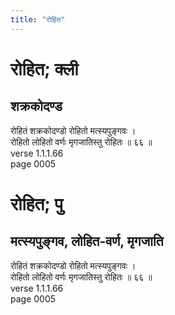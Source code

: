 ```yaml
---
title: "रोहित"
---
```


# रोहित; क्ली
## शक्रकोदण्ड
रोहितं शक्रकोदण्डो रोहितो मत्स्यपुङ्गवः ।<br />रोहितो लोहितो वर्णः मृगजातिस्तु रोहितः ॥ ६६ ॥<br />verse 1.1.1.66<br />page 0005

# रोहित; पु
## मत्स्यपुङ्गव, लोहित-वर्ण, मृगजाति
रोहितं शक्रकोदण्डो रोहितो मत्स्यपुङ्गवः ।<br />रोहितो लोहितो वर्णः मृगजातिस्तु रोहितः ॥ ६६ ॥<br />verse 1.1.1.66<br />page 0005

